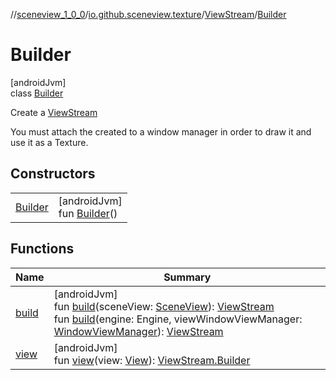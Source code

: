 //[sceneview_1_0_0](../../../../index.md)/[io.github.sceneview.texture](../../index.md)/[ViewStream](../index.md)/[Builder](index.md)

# Builder

[androidJvm]\
class [Builder](index.md)

Create a [ViewStream](../index.md)

You must attach the created to a window manager in order to draw it and use it as a Texture.

## Constructors

| | |
|---|---|
| [Builder](-builder.md) | [androidJvm]<br>fun [Builder](-builder.md)() |

## Functions

| Name | Summary |
|---|---|
| [build](build.md) | [androidJvm]<br>fun [build](build.md)(sceneView: [SceneView](../../../io.github.sceneview/-scene-view/index.md)): [ViewStream](../index.md)<br>fun [build](build.md)(engine: Engine, viewWindowViewManager: [WindowViewManager](../../../io.github.sceneview.managers/-window-view-manager/index.md)): [ViewStream](../index.md) |
| [view](view.md) | [androidJvm]<br>fun [view](view.md)(view: [View](https://developer.android.com/reference/kotlin/android/view/View.html)): [ViewStream.Builder](index.md) |

